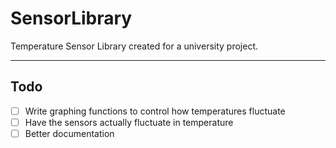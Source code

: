 # SensorLibrary
Temperature Sensor Library created for a university project.
___
## Todo
- [ ] Write graphing functions to control how temperatures fluctuate
- [ ] Have the sensors actually fluctuate in temperature
- [ ] Better documentation
